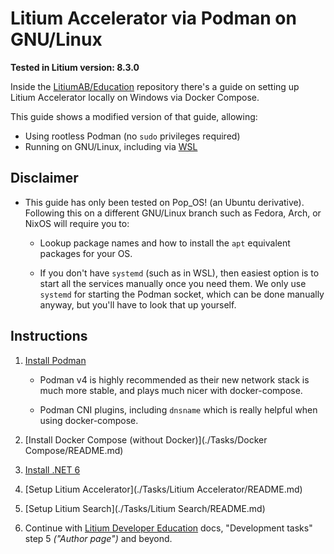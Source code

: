 # Litium Accelerator via Podman on GNU/Linux

**Tested in Litium version: 8.3.0**

Inside the [LitiumAB/Education](https://github.com/LitiumAB/Education)
repository there's a guide on setting up Litium Accelerator locally on Windows
via Docker Compose.

This guide shows a modified version of that guide, allowing:

- Using rootless Podman (no `sudo` privileges required)
- Running on GNU/Linux, including via [WSL](https://docs.microsoft.com/en-us/windows/wsl/)

## Disclaimer

- This guide has only been tested on Pop_OS! (an Ubuntu derivative). Following
  this on a different GNU/Linux branch such as Fedora, Arch, or NixOS will
	require you to:

  - Lookup package names and how to install the `apt` equivalent packages for
    your OS.

  - If you don't have `systemd` (such as in WSL), then easiest option is to
    start all the services manually once you need them. We only use `systemd`
    for starting the Podman socket, which can be done manually anyway, but
    you'll have to look that up yourself.

## Instructions

1. [Install Podman](./Tasks/Podman/README.md)

   - Podman v4 is highly recommended as their new network stack is much more
	   stable, and plays much nicer with docker-compose.

   - Podman CNI plugins, including `dnsname` which is really helpful when using
     docker-compose.

2. [Install Docker Compose (without Docker)](./Tasks/Docker Compose/README.md)

3. [Install .NET 6](./Tasks/DotNet/README.md)

4. [Setup Litium Accelerator](./Tasks/Litium Accelerator/README.md)

5. [Setup Litium Search](./Tasks/Litium Search/README.md)

6. Continue with [Litium Developer Education](https://github.com/LitiumAB/Education/tree/main/Developer%20Education)
   docs, "Development tasks" step 5 *("Author page")* and beyond.
